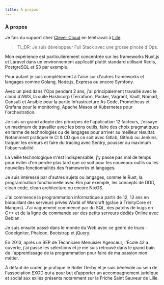 ```yaml
---
title: À propos
---
```

### À propos

Je fais du support chez [Clever Cloud](https://www.clever-cloud.com/) en télétravail à [Lille](https://www.openstreetmap.org/relation/58404). 

> TL;DR: Je suis développeur Full Stack avec une grosse pincée d'Ops.

Mon expérience est particulièrement concentrée sur les frameworks Nuxt.js et Laravel dans un environnement applicatif plutôt standard utilisant Redis, PostgreSQL et S3 par exemple.

Pour autant je suis complètement à l'aise sur d'autres frameworks et langages comme Golang, Node.js, Express ou encore Symfony.

Avec un pied dans l'Ops pendant 2 ans, j'ai principalement travaillé avec le cloud d'AWS, la suite Hashicorp (Terraform, Packer, Vagrant, Vault, Nomad, Consul) et Ansible pour la partie Infrastructure As Code,
Prometheus et Grafana pour le monitoring, Apache Mesos et Kubernetes pour l'orchestration.

Je suis un grand adepte des principes de l'application 12 facteurs, j'essaye un maximum de travailler avec les bons outils, faire des choix pragmatiques en terme de technologies ou de langages pour arriver au meilleur résultat.
Notamment pratiquer le CI & CD que ce soit avec Gitlab, Github ou Jenkins, traquer les erreurs et faire du tracing avec Sentry, pousser au maximum l'observabilité.

La veille technologique m'est indispensable, j'y passe pas mal de temps pour éviter d'en perdre plus tard que ce soit pour les nouveaux outils ou les nouvelles fonctionnalités des frameworks et langages.

Je suis intéressé par d'autres sujets ou langages, comme le Rust, la programmation fonctionnelle avec Elm par exemple, les concepts de DDD, clean code, clean architecture ou encore NixOS.

J'ai commencé la programmation informatique à partir de 12, 13 ans en bidouillant des serveurs privés World of Warcraft (grâce à TrinityCore et Mangos).
J'ai vaguement commencé par du SQL, des patchs de bugs en C++ et de la ligne de commande sur des petits serveurs dédiés Online avec Debian.

Je suis ensuite passé dans le monde du Web avec ce genre de trucs : CodeIgniter, Phalcon, Bootstrap et jQuery.

En 2013, après un BEP de Technicien Menuisier Agenceur, l'École 42 a ouverte, j'ai passé les sélections et je me suis retrouvé dans le grand bain de l'apprentissage de la programmation pour faire de ma passion mon métier.

À défaut de coder, je pratique le Roller Derby et je suis bénévole au sein de l'association EXOD qui a pour but d'apporter un accompagnement juridique et social aux exilés présents notamment sur la Friche Saint Sauveur de Lille.
